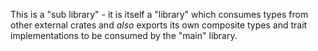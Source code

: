 This is a "sub library" - it is itself a "library" which consumes types from
other external crates and *also* exports its own composite types and trait
implementations to be consumed by the "main" library.
